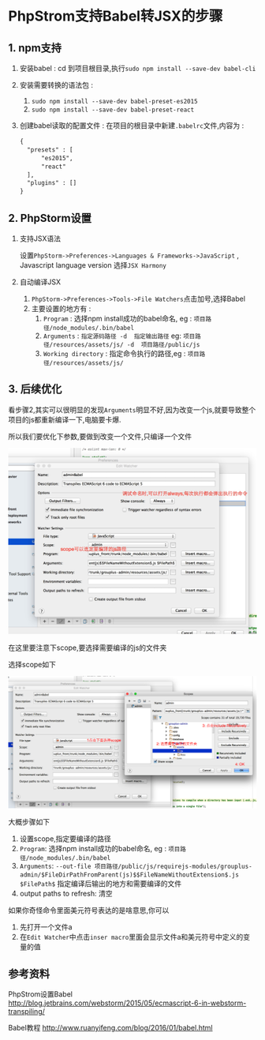 # PhpStrom支持Babel转JSX的步骤

## 1. npm支持

1. 安装babel : cd 到项目根目录,执行`sudo npm install --save-dev babel-cli`
2. 安装需要转换的语法包 : 
    1. `sudo npm install --save-dev babel-preset-es2015`
    2. `sudo npm install --save-dev babel-preset-react`
3. 创建babel读取的配置文件 : 在项目的根目录中新建`.babelrc`文件,内容为 : 

      ```xml
      {
        "presets" : [
            "es2015",
            "react"
        ],
        "plugins" : []
      }
      ```


## 2. PhpStorm设置

1. 支持JSX语法
    
    设置`PhpStorm->Preferences->Languages & Frameworks->JavaScript` , Javascript language version 选择`JSX Harmony`
    
2. 自动编译JSX    

    1. `PhpStorm->Preferences->Tools->File Watchers`点击加号,选择Babel
    2. 主要设置的地方有 : 
        1. `Program` : 选择npm install成功的babel命名, eg : `项目路径/node_modules/.bin/babel`
        2. `Arguments` : `指定源码路径 -d  指定输出路径` eg: `项目路径/resources/assets/js/ -d  项目路径/public/js`
        3. `Working directory` : 指定命令执行的路径,eg : `项目路径/resources/assets/js/`
    
## 3. 后续优化

看步骤2,其实可以很明显的发现`Arguments`明显不好,因为改变一个js,就要导致整个项目的js都重新编译一下,电脑要卡爆.

所以我们要优化下参数,要做到改变一个文件,只编译一个文件

![babel](465B399A-D01B-4C21-A12C-CFB8B3D47F6D.png)

在这里要注意下scope,要选择需要编译的js的文件夹

选择scope如下

![设置scope](QQ20160606-0.png)

大概步骤如下

1. 设置scope,指定要编译的路径
2. `Program`: 选择npm install成功的babel命名, eg : `项目路径/node_modules/.bin/babel`
3. `Arguments`: `--out-file 项目路径/public/js/requirejs-modules/grouplus-admin/$FileDirPathFromParent(js)$$FileNameWithoutExtension$.js $FilePath$` 指定编译后输出的地方和需要编译的文件
4. output paths to refresh: 清空

如果你奇怪命令里面美元符号表达的是啥意思,你可以

1. 先打开一个文件a
2. 在`Edit Watcher`中点击`inser macro`里面会显示文件a和美元符号中定义的变量的值


## 参考资料

PhpStrom设置Babel <http://blog.jetbrains.com/webstorm/2015/05/ecmascript-6-in-webstorm-transpiling/>

Babel教程 <http://www.ruanyifeng.com/blog/2016/01/babel.html>